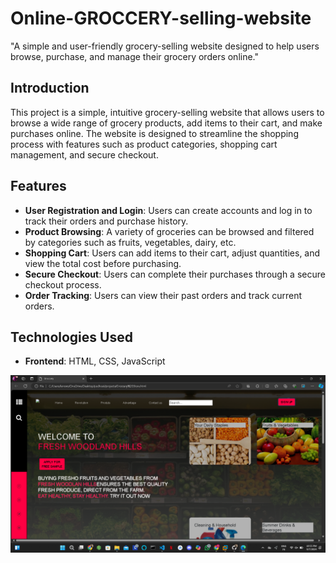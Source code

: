 # Online-GROCCERY-selling-website
"A simple and user-friendly grocery-selling website designed to help users browse, purchase, and manage their grocery orders online."




## Introduction
This project is a simple, intuitive grocery-selling website that allows users to browse a wide range of grocery products, add items to their cart, and make purchases online. The website is designed to streamline the shopping process with features such as product categories, shopping cart management, and secure checkout.

## Features
- **User Registration and Login**: Users can create accounts and log in to track their orders and purchase history.
- **Product Browsing**: A variety of groceries can be browsed and filtered by categories such as fruits, vegetables, dairy, etc.
- **Shopping Cart**: Users can add items to their cart, adjust quantities, and view the total cost before purchasing.
- **Secure Checkout**: Users can complete their purchases through a secure checkout process.
- **Order Tracking**: Users can view their past orders and track current orders.
  
## Technologies Used
- **Frontend**: HTML, CSS, JavaScript

  
![Alt text](https://github.com/anjaliSINGH2203/Online-GROCCERY-selling-website/blob/main/Screenshot%202024-09-07%20225539.png)

